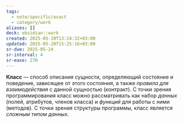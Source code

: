 ```yaml
---
tags:
  - note/specific/exact
  - category/work
aliases: []
deck: obsidian::work
created: 2025-05-20T13:24:32+03:00
updated: 2025-05-20T15:25:16+03:00
sr-due: 2025-05-24
sr-interval: 4
sr-ease: 270
---
```


**Класс**
—
способ описания сущности, определяющий состояние и поведение, зависящее от этого состояния, а также *правила для взаимодействия* с данной сущностью (контракт). С точки зрения программирования класс можно рассматривать как набор *данных* (полей, атрибутов, членов класса) и *функций* для работы с ними (методов). С точки зрения структуры программы, класс является *сложным типом данных*.
